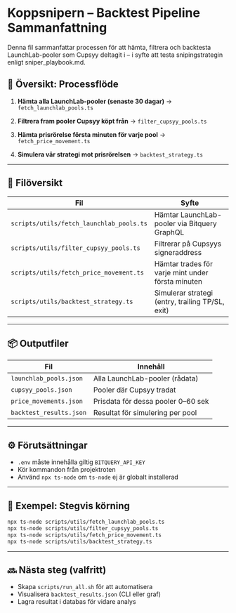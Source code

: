 # Koppsnipern – Backtest Pipeline Sammanfattning

Denna fil sammanfattar processen för att hämta, filtrera och backtesta LaunchLab-pooler som Cupsyy deltagit i – i syfte att testa snipingstrategin enligt sniper\_playbook.md.

## 🔁 Översikt: Processflöde

1. **Hämta alla LaunchLab-pooler (senaste 30 dagar)**
   → `fetch_launchlab_pools.ts`

2. **Filtrera fram pooler Cupsyy köpt från**
   → `filter_cupsyy_pools.ts`

3. **Hämta prisrörelse första minuten för varje pool**
   → `fetch_price_movement.ts`

4. **Simulera vår strategi mot prisrörelsen**
   → `backtest_strategy.ts`

---

## 📁 Filöversikt

| Fil                                      | Syfte                                             |
| ---------------------------------------- | ------------------------------------------------- |
| `scripts/utils/fetch_launchlab_pools.ts` | Hämtar LaunchLab-pooler via Bitquery GraphQL      |
| `scripts/utils/filter_cupsyy_pools.ts`   | Filtrerar på Cupsyys signeraddress                |
| `scripts/utils/fetch_price_movement.ts`  | Hämtar trades för varje mint under första minuten |
| `scripts/utils/backtest_strategy.ts`     | Simulerar strategi (entry, trailing TP/SL, exit)  |

---

## 📦 Outputfiler

| Fil                     | Innehåll                           |
| ----------------------- | ---------------------------------- |
| `launchlab_pools.json`  | Alla LaunchLab-pooler (rådata)     |
| `cupsyy_pools.json`     | Pooler där Cupsyy tradat           |
| `price_movements.json`  | Prisdata för dessa pooler 0–60 sek |
| `backtest_results.json` | Resultat för simulering per pool   |

---

## ⚙️ Förutsättningar

* `.env` måste innehålla giltig `BITQUERY_API_KEY`
* Kör kommandon från projektroten
* Använd `npx ts-node` om `ts-node` ej är globalt installerad

---

## 🧪 Exempel: Stegvis körning

```bash
npx ts-node scripts/utils/fetch_launchlab_pools.ts
npx ts-node scripts/utils/filter_cupsyy_pools.ts
npx ts-node scripts/utils/fetch_price_movement.ts
npx ts-node scripts/utils/backtest_strategy.ts
```

---

## 🔜 Nästa steg (valfritt)

* Skapa `scripts/run_all.sh` för att automatisera
* Visualisera `backtest_results.json` (CLI eller graf)
* Lagra resultat i databas för vidare analys
